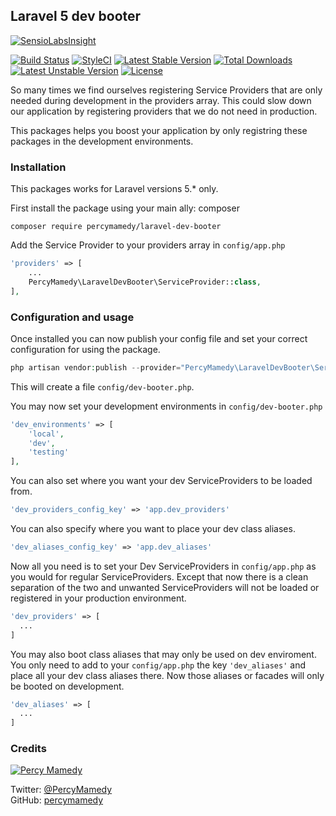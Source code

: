 ## Laravel 5 dev booter

[![SensioLabsInsight](https://insight.sensiolabs.com/projects/bc49ef2d-07ea-4bd0-bba0-607386b49004/big.png)](https://insight.sensiolabs.com/projects/bc49ef2d-07ea-4bd0-bba0-607386b49004)

[![Build Status](https://travis-ci.org/percymamedy/laravel-dev-booter.svg?branch=master)](https://travis-ci.org/percymamedy/laravel-dev-booter)
[![StyleCI](https://styleci.io/repos/70182697/shield?branch=master)](https://styleci.io/repos/70182697)
[![Latest Stable Version](https://poser.pugx.org/percymamedy/laravel-dev-booter/v/stable)](https://packagist.org/packages/percymamedy/laravel-dev-booter)
[![Total Downloads](https://poser.pugx.org/percymamedy/laravel-dev-booter/downloads)](https://packagist.org/packages/percymamedy/laravel-dev-booter)
[![Latest Unstable Version](https://poser.pugx.org/percymamedy/laravel-dev-booter/v/unstable)](https://packagist.org/packages/percymamedy/laravel-dev-booter)
[![License](https://poser.pugx.org/percymamedy/laravel-dev-booter/license)](https://packagist.org/packages/percymamedy/laravel-dev-booter)

So many times we find ourselves registering Service Providers that are 
only needed during development in the providers array. This could slow down 
our application by registering providers that we do not need in production.

This packages helps you boost your application by only registring these packages in the
development environments.

### Installation

This packages works for Laravel versions 5.* only.
 
 First install the package using your main ally: composer
 
 ```
 composer require percymamedy/laravel-dev-booter
 ```
 
 Add the Service Provider to your providers array in ```config/app.php```
 
 ```php
 'providers' => [
     ...
     PercyMamedy\LaravelDevBooter\ServiceProvider::class,
 ],
 ```
 
### Configuration and usage

Once installed you can now publish your config file and set your correct configuration for using the package.
 
```php
php artisan vendor:publish --provider="PercyMamedy\LaravelDevBooter\ServiceProvider" --tag="config"
```
 
This will create a file ```config/dev-booter.php```.
 
You may now set your development environments in ```config/dev-booter.php```
 
```php
'dev_environments' => [
    'local',
    'dev',
    'testing'
],
```
 
You can also set where you want your dev ServiceProviders to be loaded from.
 
```php
'dev_providers_config_key' => 'app.dev_providers'
```

You can also specify where you want to place your dev class aliases.

```php
'dev_aliases_config_key' => 'app.dev_aliases'
```
 
Now all you need is to set your Dev ServiceProviders in ```config/app.php``` as you would for regular
ServiceProviders. Except that now there is a clean separation of the two and unwanted ServiceProviders will
not be loaded or registered in your production environment.
 
```php
'dev_providers' => [
  ...
]
```

You may also boot class aliases that may only be used on dev enviroment. You only need to add to your ```config/app.php``` 
the key ```'dev_aliases'``` and place all your dev class aliases there. Now those aliases or facades will only
be booted on development.

```php
'dev_aliases' => [
  ...
]
```


### Credits

[![Percy Mamedy](https://img.shields.io/badge/Author-Percy%20Mamedy-orange.svg)](https://twitter.com/PercyMamedy)

Twitter: [@PercyMamedy](https://twitter.com/PercyMamedy)
<br/>
GitHub: [percymamedy](https://github.com/percymamedy)
 
 
 
 
 
